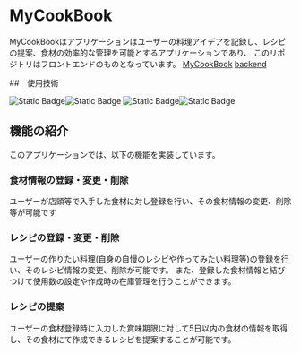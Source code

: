 # MyCookBook

MyCookBookはアプリケーションはユーザーの料理アイデアを記録し、レシピの提案、食材の効率的な管理を可能とするアプリケーションであり、
このリポジトリはフロントエンドのものとなっています。
[MyCookBook](http://mycooookbook:3000)
[backend](https://github.com/Gatch-you/menu_proposer_backend)

##　使用技術

![Static Badge](https://img.shields.io/badge/npm-9.6.7-green)![Static Badge](https://img.shields.io/badge/typescript-4.9.4-blue)
![Static Badge](https://img.shields.io/badge/react-18.2.0-red)![Static Badge](https://img.shields.io/badge/AWS-EC2-yellow)

## 機能の紹介

このアプリケーションでは、以下の機能を実装しています。

### 食材情報の登録・変更・削除
ユーザーが店頭等で入手した食材に対し登録を行い、その食材情報の変更、削除等が可能です

### レシピの登録・変更・削除
ユーザーの作りたい料理(自身の自慢のレシピや作ってみたい料理等)の登録を行い、そのレシピ情報の変更、削除が可能です。
また、登録した食材情報と結びつけて使用数の設定や作成時の在庫管理を行うことができます。

### レシピの提案
ユーザーの食材登録時に入力した賞味期限に対して5日以内の食材の情報を取得し、その食材にて作成できるレシピを提案することが可能です。

